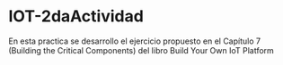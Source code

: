 # IOT-2daActividad
 En esta practica se desarrollo el ejercicio propuesto en el Capítulo 7 (Building the Critical Components) del libro Build Your Own IoT Platform